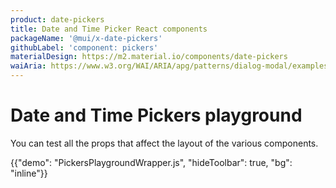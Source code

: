 ```yaml
---
product: date-pickers
title: Date and Time Picker React components
packageName: '@mui/x-date-pickers'
githubLabel: 'component: pickers'
materialDesign: https://m2.material.io/components/date-pickers
waiAria: https://www.w3.org/WAI/ARIA/apg/patterns/dialog-modal/examples/datepicker-dialog/
---
```


# Date and Time Pickers playground

<p class="description">You can test all the props that affect the layout of the various components.</p>

{{"demo": "PickersPlaygroundWrapper.js", "hideToolbar": true, "bg": "inline"}}
